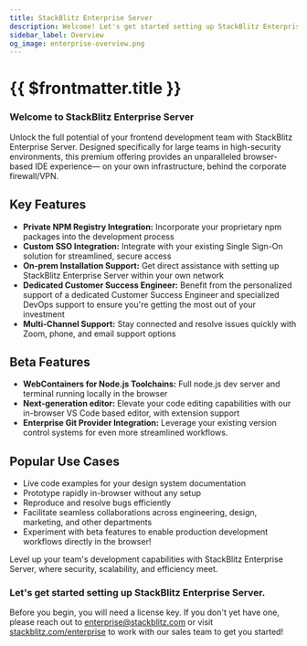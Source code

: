 ```yaml
---
title: StackBlitz Enterprise Server
description: Welcome! Let's get started setting up StackBlitz Enterprise Server.
sidebar_label: Overview
og_image: enterprise-overview.png
---
```


# {{ $frontmatter.title }}

### Welcome to StackBlitz Enterprise Server

Unlock the full potential of your frontend development team with StackBlitz Enterprise Server. Designed specifically for large teams in high-security environments, this premium offering provides an unparalleled browser-based IDE experience— on your own infrastructure, behind the corporate firewall/VPN.

## Key Features

- **Private NPM Registry Integration:** Incorporate your proprietary npm packages into the development process
- **Custom SSO Integration:** Integrate with your existing Single Sign-On solution for streamlined, secure access
- **On-prem Installation Support:** Get direct assistance with setting up StackBlitz Enterprise Server within your own network
- **Dedicated Customer Success Engineer:** Benefit from the personalized support of a dedicated Customer Success Engineer and specialized DevOps support to ensure you're getting the most out of your investment
- **Multi-Channel Support:** Stay connected and resolve issues quickly with Zoom, phone, and email support options

## Beta Features
- **WebContainers for Node.js Toolchains:** Full node.js dev server and terminal running locally in the browser
- **Next-generation editor:** Elevate your code editing capabilities with our in-browser VS Code based editor, with extension support
- **Enterprise Git Provider Integration:** Leverage your existing version control systems for even more streamlined workflows.

## Popular Use Cases
- Live code examples for your design system documentation
- Prototype rapidly in-browser without any setup
- Reproduce and resolve bugs efficiently
- Facilitate seamless collaborations across engineering, design, marketing, and other departments
- Experiment with beta features to enable production development workflows directly in the browser!

Level up your team's development capabilities with StackBlitz Enterprise Server, where security, scalability, and efficiency meet.

### Let's get started setting up StackBlitz Enterprise Server.

Before you begin, you will need a license key. If you don't yet have one, please reach out to [enterprise@stackblitz.com](mailto:enterprise@stackblitz.com) or visit [stackblitz.com/enterprise](https://stackblitz.com/enterprise) to work with our sales team to get you started!
